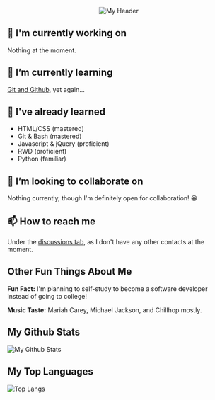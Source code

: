 <p align="center">
  <img src="https://user-images.githubusercontent.com/76709163/155404346-3215a0ed-61c0-425d-8d39-ee6a6f310978.png" alt="My Header">
</p>

## 🔭 I'm currently working on
Nothing at the moment.

## 🌱 I’m currently learning
[Git and Github](https://www.codecademy.com/learn/learn-git), yet again...

## 🌳 I've already learned
- HTML/CSS (mastered)
- Git & Bash (mastered)
- Javascript & jQuery (proficient)
- RWD (proficient)
- Python (familiar)

## 👯 I’m looking to collaborate on
Nothing currently, though I'm definitely open for collaboration! 😀

## 📫 How to reach me
Under the [discussions tab](https://github.com/FireBreather65/FireBreather65/discussions), as I don't have any other contacts at the moment.

## Other Fun Things About Me

<p><b>Fun Fact:</b> I'm planning to self-study to become a software developer instead of going to college!</p>

<p><b>Music Taste:</b> Mariah Carey, Michael Jackson, and Chillhop mostly.</p>

## My Github Stats

![My Github Stats](https://github-readme-stats.vercel.app/api?username=firebreather65)

## My Top Languages

![Top Langs](https://github-readme-stats.vercel.app/api/top-langs/?username=firebreather65)
